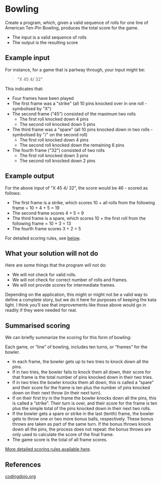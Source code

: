 # Bowling

Create a program, which, given a valid sequence of rolls for one line of American Ten-Pin Bowling, produces the total score for the game. 

* The input is a valid sequence of rolls
* The output is the resulting score

## Example input

For instance, for a game that is partway through, your input might be:

> "X 45 4/ 32"

This indicates that:

* Four frames have been played
* The first frame was a "strike" (all 10 pins knocked over in one roll - symbolised by "X")
* The second frame ("45") consisted of the maximum two rolls
   * The first roll knocked down 4 pins 
   * The second roll knocked down 5 pins
* The third frame was a "spare" (all 10 pins knocked down in two rolls - symbolised by "/" on the second roll)
   * The first roll knocked down 4 pins
   * The second roll knocked down the remaining 6 pins
* The fourth frame ("32") consisted of two rolls
   * The first roll knocked down 3 pins 
   * The second roll knocked down 2 pins

## Example output

For the above input of "X 45 4/ 32", the score would be 46 - scored as follows:

* The first frame is a strike, which scores 10 + all rolls from the following frame = 10 + 4 + 5 = 19
* The second frame scores 4 + 5 = 9
* The third frame is a spare, which scores 10 + the first roll from the following frame = 10 + 3 = 13
* The fourth frame scores 3 + 2 = 5

For detailed scoring rules, see [below](#summarised-scoring).

## What your solution will not do

Here are some things that the program will not do:

* We will not check for valid rolls.
* We will not check for correct number of rolls and frames.
* We will not provide scores for intermediate frames.

Depending on the application, this might or might not be a valid way to define a complete story, but we do it here for purposes of keeping the kata light. I think you’ll see that improvements like those above would go in readily if they were needed for real.

## Summarised scoring

We can briefly summarize the scoring for this form of bowling:

Each game, or “line” of bowling, includes ten turns, or “frames” for the bowler.

* In each frame, the bowler gets up to two tries to knock down all the pins.
* If in two tries, the bowler fails to knock them all down, their score for that frame is the total number of pins knocked down in their two tries.
* If in two tries the bowler knocks them all down, this is called a “spare” and their score for the frame is ten plus the number of pins knocked down on their next throw (in their next turn).
* If on their first try in the frame the bowler knocks down all the pins, this is called a “strike”. Their turn is over, and their score for the frame is ten plus the simple total of the pins knocked down in their next two rolls.
* If the bowler gets a spare or strike in the last (tenth) frame, the bowler gets to throw one or two more bonus balls, respectively. These bonus throws are taken as part of the same turn. If the bonus throws knock down all the pins, the process does not repeat: the bonus throws are only used to calculate the score of the final frame.
* The game score is the total of all frame scores.

[More detailed scoring rules available here](https://www.myactivesg.com/sports/bowling/how-to-play/bowling-rules/how-are-points-determined-in-bowling).

## References 

[codingdojo.org](http://codingdojo.org/kata/Bowling/)
